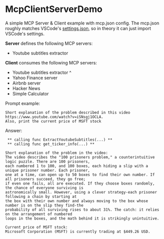 # McpClientServerDemo

A simple MCP Server &amp; Client example with mcp.json config.
The mcp.json roughly matches VSCode's [settings.json](https://code.visualstudio.com/docs/copilot/chat/mcp-servers), so in theory it can just import VSCode's settings.

**Server** defines the following MCP servers:
  * Youtube subtitles extractor

**Client** consumes the following MCP servers:
  * Youtube subtitles extractor ^
  * Yahoo Finance server
  * Airbnb server
  * Hacker News
  * Simple Calculator

Prompt example:
```
Short explanation of the problem described in this video https://www.youtube.com/watch?v=iSNsgj1OCLA.
Also, print the current price of MSFT stock
```
Answer:
```
 ** calling func ExtractYoutubeSubtitles(...) **
 ** calling func get_ticker_info(...) **

Short explanation of the problem in the video:
The video describes the "100 prisoners problem," a counterintuitive logic puzzle. There are 100 prisoners,
each numbered 1 to 100, and 100 boxes, each hiding a slip with a unique prisoner number. Each prisoner,
one at a time, can open up to 50 boxes to find their own number. If all prisoners succeed, they go free;
if even one fails, all are executed. If they choose boxes randomly, the chance of everyone surviving is
astronomically small. However, using a clever strategy-each prisoner following a chain by starting at
the box with their own number and always moving to the box whose number is on the slip they find-the
probability of all surviving rises to about 31%. The catch: it relies on the arrangement of numbered
loops in the boxes, and the math behind it is strikingly unintuitive.

Current price of MSFT stock:
Microsoft Corporation (MSFT) is currently trading at $449.26 USD.
```
